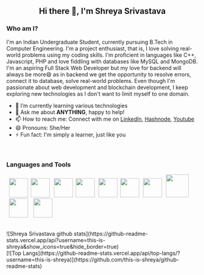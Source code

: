 <h2 align="center">Hi there 👋, I'm Shreya Srivastava</h2>
<h3> Who am I?</h3>
I'm an Indian Undergraduate Student, currently pursuing B.Tech in Computer Engineering. I'm a project enthusiast, that is, I love solving real-world problems using my coding skills. I'm proficient in languages like C++, Javascript, PHP and love fiddling with databases like MySQL and MongoDB. 
<br>I'm an aspiring Full Stack Web Developer but my love for backend will always be more😄 as in backend we get the opportunity to resolve errors, connect it to database, solve real-world problems. Even though I'm passionate about web development and blockchain development, I keep exploring new technologies as I don't want to limit myself to one domain.

- 🌱 I’m currently learning various technologies
- 💬 Ask me about **ANYTHING**, happy to help!
- 📫 How to reach me: 
   Connect with me on <a href="www.linkedin.com/this-is-shreya">LinkedIn</a>, <a href="https://thisisshreya.hashnode.dev/">Hashnode</a>, <a href="https://youtube.com/@this-is-code-cafe">Youtube</a>
- 😄 Pronouns: She/Her
- ⚡ Fun fact: I'm simply a learner, just like you
<br>

### Languages and Tools
<img src="https://cdn.jsdelivr.net/gh/devicons/devicon/icons/c/c-original.svg" width="50px" height="50px" style="margin-left:7px;"  /><img src="https://cdn.jsdelivr.net/gh/devicons/devicon/icons/python/python-original-wordmark.svg" width="50px" height="50px" style="margin-left:7px;" />
<img src="https://cdn.jsdelivr.net/gh/devicons/devicon/icons/java/java-original-wordmark.svg" width="50px" height="50px" style="margin-left:7px;"  /><img src="https://cdn.jsdelivr.net/gh/devicons/devicon/icons/javascript/javascript-original.svg" width="50px" height="50px" style="margin-left:7px;"  /><img src="https://cdn.jsdelivr.net/gh/devicons/devicon/icons/php/php-original.svg" width="50px" height="50px" style="margin-left:10px;"  /><img src="https://cdn.jsdelivr.net/gh/devicons/devicon/icons/mysql/mysql-original-wordmark.svg" width="50px" height="50px" style="margin-left:7px;" /><img src="https://cdn.jsdelivr.net/gh/devicons/devicon/icons/nodejs/nodejs-original-wordmark.svg" width="50px" height="50px" style="margin-left:10px;"  /><img src="https://cdn.jsdelivr.net/gh/devicons/devicon/icons/express/express-original-wordmark.svg" width="60px" height="60px" style="margin-left:10px;"  /><img src="https://cdn.jsdelivr.net/gh/devicons/devicon/icons/mongodb/mongodb-original-wordmark.svg" width="50px" height="50px" style="margin-left:7px;" />
<img src="https://user-images.githubusercontent.com/62089952/149120158-979971a7-de0b-4b98-95e4-614fe2791700.png" width="50px" height="50px" style="margin-left:10px;" ></img>


<br>
![Shreya Srivastava github stats](https://github-readme-stats.vercel.app/api?username=this-is-shreya&show_icons=true&hide_border=true)
<br>
[![Top Langs](https://github-readme-stats.vercel.app/api/top-langs/?username=this-is-shreya)](https://github.com/this-is-shreya/github-readme-stats)











